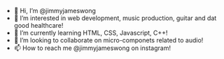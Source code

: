 - 👋 Hi, I’m @jimmyjameswong
- 👀 I’m interested in web development, music production, guitar and dat good healthcare!
- 🌱 I’m currently learning HTML, CSS, Javascript, C++!
- 💞️ I’m looking to collaborate on micro-componets related to audio! 
- 📫 How to reach me @jimmyjameswong on instagram!

